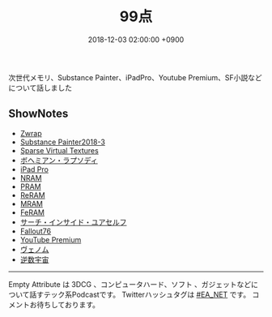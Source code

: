 ﻿---
actor_ids:
  - kou
  - hikaru
audio_file_path: /audio/1.mp3
audio_file_size: 69
date: 2018-12-03 02:00:00 +0900
description: 次世代メモリ、Substance Painter、新iPad Pro等について話しました。
duration: "100:59"
layout: article
title: 1. 99点
---

次世代メモリ、Substance Painter、iPadPro、Youtube Premium、SF小説などについて話しました

## ShowNotes

- [Zwrap](http://www.russian3dscanner.com/zwrap/)
- [Substance Painter2018-3](http://3dnchu.com/archives/substance-painter-2018-3/)
- [Sparse Virtual Textures](https://silverspaceship.com/src/svt/)
- [ボヘミアン・ラプソディ](http://www.foxmovies-jp.com/bohemianrhapsody/) 
- [iPad Pro](https://www.apple.com/jp/ipad-pro/?afid=p238%7CsX2jUZ2k2-dc_mtid_20925kvq40403_pcrid_307932534656_&cid=wwa-jp-kwgo-ipad-slid-)
- [NRAM](https://en.wikipedia.org/wiki/Nano-RAM)
- [PRAM](https://ja.wikipedia.org/wiki/%E7%9B%B8%E5%A4%89%E5%8C%96%E3%83%A1%E3%83%A2%E3%83%AA)
- [ReRAM](https://ja.wikipedia.org/wiki/%E6%8A%B5%E6%8A%97%E5%A4%89%E5%8C%96%E5%9E%8B%E3%83%A1%E3%83%A2%E3%83%AA)
- [MRAM](https://ja.wikipedia.org/wiki/%E7%A3%81%E6%B0%97%E6%8A%B5%E6%8A%97%E3%83%A1%E3%83%A2%E3%83%AA)
- [FeRAM](https://ja.wikipedia.org/wiki/%E5%BC%B7%E8%AA%98%E9%9B%BB%E4%BD%93%E3%83%A1%E3%83%A2%E3%83%AA)
- [サーチ・インサイド・ユアセルフ](https://www.amazon.co.jp/gp/product/4862762271/ref=as_li_qf_asin_il_tl?ie=UTF8&tag=emptyattribut-22&creative=1211&linkCode=as2&creativeASIN=4862762271&linkId=50793d689c4b094e2c4e7e974afa980e)
- [Fallout76](https://fallout.bethesda.net/)
- [YouTube Premium](https://www.youtube.com/red?gl=JP&hl=ja)
- [ヴェノム](http://www.venom-movie.jp/)
- [逆数宇宙](https://www.amazon.co.jp/gp/product/B07KFKXYMP/ref=as_li_qf_asin_il_tl?ie=UTF8&tag=emptyattribut-22&creative=1211&linkCode=as2&creativeASIN=B07KFKXYMP&linkId=7a5ba5f5641b4fe9db9d4cdb4696887f)

---

Empty Attribute は 3DCG 、コンピュータハード、ソフト 、ガジェットなどについて話すテック系Podcastです。
Twitterハッシュタグは [#EA_NET](https://twitter.com/intent/tweet?hashtags=EA_Net) です。
コメントお待ちしております。